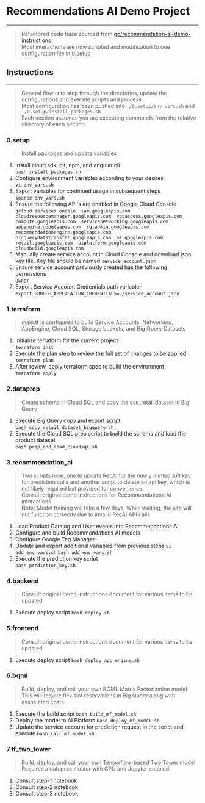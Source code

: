 # Recommendations AI Demo Project
___
> Refactored code base sourced from
> [go/recommendation-ai-demo-instructions](http://go/recommendation-ai-demo-instructions)  
> Most interactions are now scripted and modification to one configuration file in 0.setup



## Instructions

---
> General flow is to step through the directories, update the configurations and execute scripts and process.  
> Most configuration has been pushed into `./0.setup/env_vars.sh` and `./0.setup/install_packages.sh`  
> Each section assumes you are executing commands from the relative directory of each section


### 0.setup
> Install packages and update variables
1. Install cloud sdk, git, npm, and angular cli  
    `bash install_packages.sh`
2. Configure environment variables according to your desires  
    `vi env_vars.sh`
3. Export variables for continued usage in subsequent steps  
    `source env_vars.sh`
4. Ensure  the following API's are enabled in Google Cloud Console  
    `gcloud services enable 
    iam.googleapis.com 
    cloudresourcemanager.googleapis.com 
    vpcaccess.googleapis.com 
    compute.googleapis.com 
    servicenetworking.googleapis.com 
    appengine.googleapis.com 
    sqladmin.googleapis.com 
    recommendationengine.googleapis.com 
    bigquerydatatransfer.googleapis.com 
    ml.googleapis.com 
    retail.googleapis.com 
    aiplatform.googleapis.com 
    cloudbuild.googleapis.com`
5. Manually create service account in Cloud Console and download json key file.
   Key file should be named `service_account.json`
6. Ensure service account previously created has the following permissions  
    `Owner`
7. Export Service Account Credentials path variable  
    `export GOOGLE_APPLICATION_CREDENTIALS=./service_account.json`


### 1.terraform
> main.tf is configured to build Service Accounts, Networking, AppEngine, Cloud SQL, Storage buckets, and Big Query Datasets
1. Initialize terraform for the current project  
    `terraform init`
2. Execute the plan step to review the full set of changes to be applied  
    `terraform plan`
3. After review, apply terraform spec to build the environment  
    `terraform apply`


### 2.dataprep
> Create schema in Cloud SQL and copy the css_retail dataset in Big Query
1. Execute Big Query copy and export script  
    `bash copy_retail_dataset_bigquery.sh`
2. Execute the Cloud SQL prep script to build the schema and load the product dataset  
    `bash prep_and_load_cloudsql.sh`


### 3.recommendation_ai
> Two scripts here, one to update RecAI for the newly minted API key for prediction calls
> and another script to delete an api key, which is not likely required but provided for convenience.  
> Consult original demo instructions for Recommendations AI interactions.  
> Note: Model training will take a few days.
> While waiting, the site will not function correctly due to invalid RecAI API calls.  
1. Load Product Catalog and User events into Recommendations AI
2. Configure and build Recommendations AI models
3. Configure Google Tag Manager
4. Update and export additional variables from previous steps
   `vi add_env_vars.sh`
   `bash add_env_vars.sh`
5. Execute the prediction key script  
    `bash prediction_key.sh`
  
 
### 4.backend
> Consult original demo instructions document for various items to be updated
1. Execute deploy script
    `bash deploy.sh`


### 5.frontend
> Consult original demo instructions document for various items to be updated
1. Execute deploy script
    `bash deploy_app_engine.sh`
   

### 6.bqml
> Build, deploy, and call your own BQML Matrix Factorization model
> This will require flex slot reservations in Big Query along with associated costs
1. Execute the build script
    `bash build_mf_model.sh`
2. Deploy the model to AI Platform
    `bash deploy_mf_model.sh`
3. Update the service account for prediction request in the script and execute
    `bash call_mf_model.sh`
   
### 7.tf_two_tower
> Build, deploy, and call your own Tensorflow-based Two Tower model
> Requires a dataproc cluster with GPU and Jupyter enabled
1. Consult step-1 notebook
2. Consult step-2 notebook
3. Consult step-3 notebook